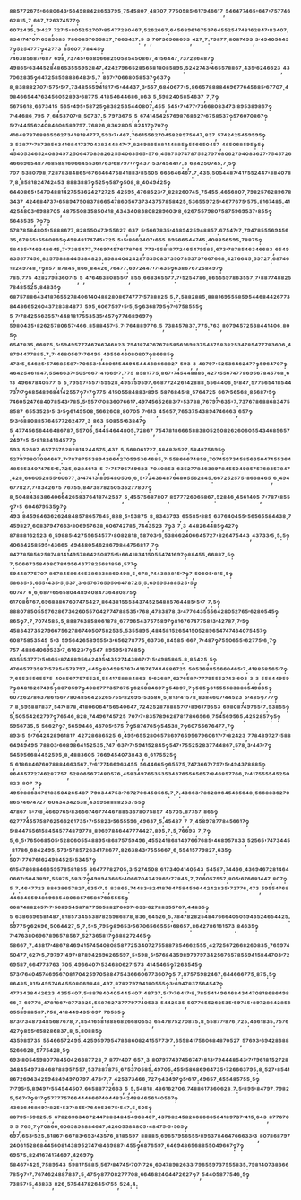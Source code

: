 ⁸⁸⁵⁷⁷²⁶⁷⁵'⁶⁶⁸⁰⁶⁴³′⁵⁶⁴⁹⁸⁸⁴²⁸⁶⁵³⁷⁹⁵·⁷⁵⁴⁵⁸⁰⁷·⁴⁸⁷⁰⁷·⁷⁷⁵⁰⁵⁸⁵′⁶¹⁷⁹⁴⁶⁶¹⁷,⁵⁴⁶⁴⁷⁷⁴⁶⁵'⁶⁴⁷'⁷⁵⁷⁷⁴⁶⁶²⁸¹⁵·⁷,⁶⁶⁷·⁷²⁶³⁷⁴⁵⁷⁷‽⁶⁰⁷²⁴³⁵:³′⁴²⁷,⁷²⁷′⁵'⁸⁰⁵²⁵²⁷⁰⁷′⁸⁵⁴⁷⁷²⁸⁰⁴⁶⁷·⁵²⁶²⁶⁶⁷:⁶⁴⁵⁶⁸⁹⁶¹⁶⁷⁵³⁷⁶⁴⁵⁵²⁵⁴⁷⁴⁸¹⁶²⁸⁴⁷′⁸³⁴⁰⁷·⁸³⁴¹⁷⁴⁷⁰⁷'⁶⁹⁸⁹⁶⁸³,⁷⁸⁶⁰⁸⁵⁷⁶⁵⁵⁸²⁷·⁷⁶⁶³⁴²⁷:⁵,³,⁷⁶⁷³⁶⁹⁶⁸⁶⁹³,⁴²⁷·⁷:⁷⁹⁸⁷⁷·⁸⁰⁸⁷⁴⁹³,³′⁴⁹⁴⁰⁵⁴⁴³⁷‽⁵²⁵⁴⁷⁷⁷‽⁴²⁷⁷³,⁸⁵⁶⁰⁷·⁷⁸⁴⁴⁵‽⁷⁴⁶³⁸⁵⁶⁸⁷′⁶⁸⁷,⁶⁹⁸·⁷³⁷⁴⁵'⁶⁶⁸⁹⁶⁶⁸²⁵⁰⁵⁸⁵⁴⁵⁰⁸⁶⁷·⁴¹⁵⁶⁴⁴⁷·⁷³⁷²⁸⁶⁴⁸⁷‽⁴⁹⁸⁶⁵′⁶³⁴⁴⁵²⁸⁴⁸⁶⁵³⁵⁵⁵⁹⁵²⁸⁴⁷:⁴²⁴²⁷⁹⁶⁶⁵²⁸⁵⁶⁵⁸¹⁸⁰⁸⁵⁸⁹⁵:⁵²⁴²⁷⁴³′⁴⁶⁵⁵⁷⁸⁸⁶⁷·⁴³⁵′⁶²⁴⁶⁶²³,⁴³⁷⁰⁶²⁸³⁵‽⁶⁴⁷²⁵⁸⁵⁹⁸⁸⁸⁶⁴⁸³′⁵:⁷,⁸⁶⁷′⁷⁰⁶⁶⁸⁰⁵⁸⁵³⁷‽⁶³⁷‽⁸·⁸³⁸⁸⁸²⁷⁰⁷'⁵⁷⁵′⁵′⁷:⁷³⁴⁸⁵⁵⁵⁹⁴¹⁸¹⁷'⁵'⁴⁴⁴³⁷·³′⁵⁵⁷·⁶⁸⁴⁰⁶⁷⁷'⁵:⁸⁶⁶⁵⁷⁸⁸⁸⁸⁴⁶⁹⁶⁷⁷⁶⁴⁵⁶⁸⁵′⁶⁷⁷⁰⁷·⁴⁹⁸⁴⁶⁶⁵⁴⁴⁷⁶³⁴⁵⁶⁰⁵²⁸⁹³′⁶⁸⁷⁷⁵:⁴¹⁸⁵⁴⁶⁴⁴⁶⁸⁶·⁸⁶³,⁵·⁵⁹⁸²⁴⁰⁵⁸⁵⁴⁶³⁷,⁷·⁷‽⁵⁶⁷⁵⁶¹⁸·⁶⁶⁷³⁴¹⁵,⁵⁶⁵'⁴⁹⁵'⁵⁸⁷²⁵‽⁸³⁸²⁵³⁵⁴⁴⁰⁸⁰⁷:⁴⁵⁵,⁵⁴⁵'⁷'⁴⁷⁷′⁷³⁶⁶⁸⁰⁸³⁴⁷³′⁸⁹⁵³⁸⁹⁸⁶⁷‽⁷′⁴⁴⁶⁸⁶·⁷⁹⁵,⁷·⁶⁴⁵³⁷⁰⁷′⁸·⁵⁰⁷³⁷:⁵·⁷⁹⁷³⁶⁷⁵,⁵,⁶⁷⁴¹⁴⁵⁴²⁵⁷⁶⁹⁸⁷⁶⁸⁶²⁷′⁶⁷⁵⁸⁵³⁷‽⁵⁷⁶⁰⁷⁰⁸⁶⁷‽⁵′⁷′⁴⁴⁵⁵⁶²⁴⁰⁸⁴⁶⁰⁶⁵⁸⁹⁷⁹⁷:⁷⁶⁸²⁶·⁸³⁶²⁸⁰⁵,⁸²⁴¹⁷‽⁷⁰⁷‽⁴¹⁶⁴⁸⁷⁸⁷⁶⁸⁸⁶⁵⁹⁶²⁷³⁴¹⁸¹⁸⁴⁷⁷⁷·⁵⁹³′⁷'⁴⁶⁷:⁷⁶⁶¹⁵⁵⁶²⁷⁰⁴⁵⁸²⁸⁹⁷⁵⁶⁴⁷·⁸³⁷,⁵⁷⁴²⁴²⁵⁴⁵⁹⁵⁹⁵‽³,⁵³⁸⁷⁷′⁷⁸⁷³⁸⁵⁶³⁴¹⁶⁸⁴¹⁷³⁷⁰⁴³⁸³⁴⁴⁸⁴⁷'⁷·⁸²⁶⁹⁸⁶⁵⁸⁸¹⁴⁴⁸⁸⁵‽⁵⁵⁶⁶⁵⁰⁴⁵⁷,⁴⁸⁵⁰⁶⁸⁵⁹⁵‽⁵‽⁴⁵⁴⁰⁵³⁴⁶⁵²⁴⁰⁸⁹⁴⁹⁷²⁵⁰⁶⁴⁷⁰⁸⁹⁸²⁶²⁵⁵⁴⁰⁶³⁵⁶⁵'⁵⁷⁶·⁴⁵⁸⁷⁵⁹⁷⁴⁷⁸⁷⁵⁵²⁷⁹⁷⁰⁸⁰⁶²⁷⁹⁴⁰⁸³⁶²⁷′⁷⁵⁴⁵⁷²⁶⁴⁶⁶⁶⁹⁶⁵⁴⁸⁷⁷⁶⁸⁵⁸⁸¹⁶⁰⁶⁶⁴⁵⁵³⁶¹⁷⁶³′⁶⁸⁷⁹⁷'⁷‽⁴³⁷'⁵³⁷⁴⁵⁴⁴¹⁷:³,⁶⁸⁴²⁵⁰⁷⁴⁵:⁷·⁵‽⁷⁰⁷,⁵³⁸⁰⁷⁹⁸·⁷²⁸⁷⁸³⁸⁴⁸⁶⁵′⁶⁷⁶⁶⁴⁶⁴⁷⁵⁸⁴¹⁸⁸³′⁸⁵⁵⁰⁵,⁶⁶⁵⁶⁴⁶⁴⁶⁷:⁷·⁴³⁵:⁵⁰⁵⁴⁴⁸⁷′⁴¹⁷⁵⁵²⁴⁴⁷'⁸⁸⁴⁰⁷⁸⁷·⁸·⁸⁵⁸¹⁸²⁴⁷⁴²⁴⁵³,⁸⁸⁸³⁸⁸⁷‽⁵²⁵‽⁵⁸⁷‽⁵⁰⁸·⁸·⁴⁰⁴⁹⁴²⁵‽⁶⁴⁴⁰⁸⁶⁵'⁵⁴⁷⁰⁴⁸⁸¹⁴²⁷⁵⁵³⁶²⁴²⁷²⁷²⁵,⁴²⁵⁹⁵·⁴⁷⁶⁸⁵²³′⁷·⁸²⁸²⁶⁰⁷⁴⁵·⁷⁵⁴⁵⁵:⁴⁶⁵⁶⁸⁰⁷·⁷⁹⁸²⁵⁷⁶²⁸⁹⁶⁷⁸³⁴³⁷,⁴²⁴⁶⁸⁴⁷³⁷'⁶⁵⁸⁹⁴⁷⁵⁰⁸³⁷⁸⁶⁶⁵⁴⁷⁸⁶⁰⁵⁶⁷³⁷³⁴³⁷⁵⁷⁸⁵⁸⁴²⁵·⁵³⁶⁵⁵⁹⁷²⁵'⁴⁶⁷⁷⁶⁷⁵′⁵⁷⁵:⁸¹⁶⁷⁴⁸⁵:⁴¹⁴²⁵⁴⁸⁰³′⁶⁹⁸⁸⁷⁰⁵,⁴⁸⁷⁵⁵⁰⁸³⁵⁸⁵⁰⁴¹⁸·⁴³⁴³⁴⁰⁸³⁸⁰⁸²⁸⁹⁶⁰³′⁸·⁶²⁶⁷⁵⁵⁷⁹⁸⁰⁷⁵⁸⁷⁵⁹⁶⁹⁵³⁷'⁸⁵⁵‽⁵⁶⁴³⁵³⁵,⁷‽⁷‽⁵⁷⁸⁷⁸⁵⁸⁴⁸⁰⁵'⁵⁸⁸⁸⁶⁷⁷·⁸²⁸⁵⁵⁰⁴⁷³′⁵⁵⁶²⁷,⁶³⁷,⁵′⁵⁶⁶⁷⁸³⁵′⁴⁶⁸⁹⁴²⁵⁹⁴⁸⁸⁵⁷:⁶⁷⁵⁴⁷'⁷·⁷⁹⁴⁷⁸⁵⁵⁵⁶⁹⁴⁵⁶³⁵·⁶⁷⁸⁵⁵'⁵⁵⁶⁰⁸⁶⁵‽⁴⁹⁸⁴⁸¹⁷⁴⁷⁴⁵'⁷²⁵,⁵'⁵′⁸⁶⁶²⁴⁰⁷'⁶⁵⁵,⁶⁹⁵⁶⁶⁵⁴⁴⁷⁴⁵:⁴⁰⁸⁸⁵⁶⁵⁹⁵·⁷⁸⁸⁷⁵‽⁵⁸⁴³⁵′⁷⁴⁶³⁴⁸⁶⁴⁵·⁷'⁷³⁸⁵⁴⁷⁷·⁷⁴⁶⁹⁷⁴⁵⁷⁶¹⁷⁸⁷⁶⁵,⁷⁷³′⁵⁵⁸¹⁸⁷⁷²⁴⁶⁵⁴⁷⁹⁵⁸⁵·⁶⁷³′⁷⁸⁷⁸⁵⁴⁶³⁴⁶⁶⁸³,⁶⁵⁴⁹⁸³⁵⁵⁷⁷⁴⁵⁶·⁸²⁵⁷⁵⁸⁸⁸⁴⁴⁵³⁸⁴⁸²⁵:⁸⁹⁸⁸⁴⁰⁴²⁴²⁸⁷⁵³⁵⁰⁸³⁷³⁵⁰⁷⁸⁵³⁷⁹⁷⁶⁶⁷⁶⁶⁸·⁴²⁷⁶⁶⁴⁵·⁵⁹⁷²⁷:⁶⁸⁷⁴⁶¹⁸²⁴⁹⁷⁴⁸·⁷‽⁸⁵⁷,⁸⁷⁸⁴⁵·⁸⁶⁶·⁸⁴⁴²⁶·⁷⁶⁴⁷⁷:⁶⁹⁷²⁴⁴⁷'⁷′⁴³⁵‽⁶³⁸⁶⁷⁶⁷²⁵⁸⁴⁹⁷‽⁷⁸⁵:⁷⁷⁵,⁴²⁸²⁷⁹⁸³⁶⁰⁷′⁵,⁵,⁴⁷⁶⁴⁶³⁸⁰⁸⁵⁵′⁷,⁸⁵⁵·⁶⁶⁸³⁶⁵⁵⁷⁷:⁷'⁵²⁵⁴⁷⁸⁶·⁸⁶⁵⁵⁵⁹⁷⁸⁶³⁵⁵⁷·⁷'⁸⁸⁷⁷⁴⁸⁸²⁵⁷⁸⁴⁸⁵⁵²⁵:⁸⁴⁸³⁵‽⁶⁸⁷⁵⁷⁸⁸⁶⁴³⁴¹⁸⁷⁶⁵⁵²⁷⁸⁴⁰⁶¹⁴⁰⁴⁸⁸²⁸⁰⁸⁶⁷⁴⁷⁷⁷′⁵⁷⁸⁸⁸²⁵,⁵:⁷:⁵⁸⁸²⁸⁸⁵·⁸⁸⁸¹⁶⁹⁵⁵⁵⁸⁵⁹⁵⁴⁴⁶⁸⁴⁴²⁶⁷⁷³⁸⁴⁴⁸⁶⁶⁵²⁶⁰⁴³⁷²⁸³⁸⁴⁸⁷⁷,⁵⁹⁵·⁶⁰⁶⁷⁵⁹⁷'⁵′⁵·⁵‽⁶³⁶⁸⁷⁹⁵‽⁷′⁶⁷⁵⁸⁵⁵⁵‽⁵,⁷′⁷⁸⁴²⁵⁵⁶³⁵⁵⁷′⁴⁴⁸¹⁸¹⁷⁵⁵³⁵³⁵′⁴⁵⁷‽⁷⁷⁴⁶⁸⁹⁶⁹⁷‽⁵⁹⁸⁰⁴³⁵'⁸²⁶²⁵⁷⁸⁰⁶⁵⁷′⁴⁶⁶·⁸⁵⁸⁸⁴⁵⁷′⁵·⁷'⁷⁶⁴⁸⁸⁹⁷⁷⁶·⁵,⁷³⁸⁴⁵⁷⁸³⁷:⁷⁷⁵:⁷⁶³,⁸⁰⁷⁹⁴⁵⁷²⁵³⁸⁴⁴¹⁴⁰⁶·⁸⁰⁵‽⁶⁵⁴⁷⁸³⁵:⁶⁶⁸⁷⁵:⁵′⁵⁹⁴⁹⁵⁷⁷⁷⁴⁶⁷⁶⁶⁷⁴⁶⁸²³,⁷⁹⁴¹⁸⁷⁴⁷⁶⁷⁶⁷⁸⁵⁸⁵⁶¹⁶⁹⁸³⁷⁵⁴³⁷⁵⁸³⁸²⁵³⁴⁷⁸⁵⁴⁷⁷⁷⁸³⁶⁰⁶·⁴⁸⁷⁹⁴⁴⁷⁷⁸⁸⁵:⁷·⁷'⁴⁶⁸⁰⁵⁶⁷'⁷⁶⁴⁹⁵,⁴⁹⁵⁵⁶⁴⁶⁰⁸⁰⁸⁰⁷‽⁸⁶⁶⁸⁵‽⁴⁷³′⁵·⁵⁴⁶²⁵′⁵⁷⁴⁶⁸⁵⁵⁸⁷'⁷⁰⁶⁵³′⁶⁴⁸⁰⁶¹⁵⁴⁴⁹⁴⁵⁴⁴⁴⁶⁸⁶⁶⁸⁸²⁷,⁵⁹³,³,⁴⁸⁷⁹⁷'⁵²⁵³⁶⁴⁶²⁴⁷⁷‽⁵⁹⁶⁴⁷⁰⁷‽⁴⁶⁴²⁵⁴⁶¹⁸⁴⁷:⁵⁵⁴⁶⁶³⁷'⁵⁰⁵′⁶⁶⁷'⁴¹⁶⁶⁵′⁷:⁷⁷⁵,⁸⁵⁸¹⁷⁷⁵·⁸⁶⁷'⁷⁴⁵⁴⁴⁸⁸⁸⁶·⁴²⁷'⁵⁵⁶⁷⁴⁷⁷⁸⁶⁹⁵⁶⁷⁸⁴⁵⁷⁶⁸·⁶¹³,⁴⁹⁶⁶⁷⁸⁴⁰⁵⁷⁷,⁵,⁵·⁷⁹⁵⁵⁷'⁵⁵⁷'⁵⁹⁵²⁸·⁴⁹⁵⁷⁵⁹⁵⁹⁷:⁶⁶⁸⁷⁷²⁴²⁶¹⁴²⁸⁸⁸·⁵⁵⁶⁴⁴⁰⁶·⁵′⁸⁴⁷·⁵⁷⁷⁵⁶⁵⁴¹⁸⁵⁴⁴⁷³⁷′⁷‽⁶⁸⁵⁴⁸⁹⁶⁸⁴¹⁴²⁵⁵⁷‽⁷'⁷‽⁷⁷⁵'⁴¹⁵⁰⁵⁵⁸⁴⁸⁸³′⁸⁹⁵,⁵⁸⁷⁶⁸⁴⁵′⁸·⁵⁷⁶⁴⁷²⁵,⁶⁶⁷′⁵⁶⁵⁶⁸·⁸⁵⁶⁸⁷′⁵‽⁷⁴⁶⁰⁵²⁴⁷⁶⁸⁴⁰⁷⁸⁵⁴³′⁷⁸⁵:⁵′⁵⁵⁷′⁷⁰⁸³⁶⁰⁷⁶⁶¹⁷:⁴⁹⁷⁴⁵⁶⁵²⁶⁸³′⁷'⁵³⁷⁸⁸·⁷⁶⁷⁹⁷′⁶³⁵'⁷:⁷³⁷⁶⁷⁸⁶⁸⁸⁶⁸³⁴⁷⁵⁸⁵⁸⁷,⁶⁵⁵³⁵²³′⁵'³′⁵‽⁶¹⁴⁹⁵⁰⁸·⁵⁶⁶²⁶⁰⁸·⁸⁰⁷⁰⁵,⁷′⁶¹³,⁴⁵⁶⁵⁷·⁷⁶⁵³⁷⁵⁴³⁸⁹⁴⁷⁴⁶⁶⁶³,⁶⁵⁷‽⁵′³′⁶⁸⁸⁰⁸⁸⁵⁷⁶⁴⁵⁷⁷²⁶²⁴⁷⁷·³,⁸⁶³,⁵⁰⁸⁵⁵′⁶³⁸⁴⁷‽⁵,⁴⁷⁷⁴⁵⁶⁵⁶⁴⁴⁶⁴⁸⁶⁷⁸⁷·⁵⁵⁷⁰⁵·⁵⁴⁴⁵⁴⁶⁴⁴⁸⁰⁵:⁷²⁸⁶⁷,⁷⁵⁴⁷⁸¹⁸⁶⁶⁶⁵⁸⁸³⁸⁰⁵²⁵⁰⁸²⁶²⁶⁰⁶⁰⁵⁵⁴³⁴⁶⁸⁵⁶⁵⁷²⁴⁹⁷'⁵'⁵′⁸¹⁸³⁴¹⁶⁴⁵⁷⁷‽⁵⁹³,⁵²⁶⁸⁷,⁶⁵⁷⁷⁵⁷⁵²⁸²⁸¹⁴²⁴⁴⁵⁷⁵·⁴³⁷,⁵·⁵⁶⁸⁰⁶¹⁷²⁷:⁴⁸⁴⁸³′⁵²⁷:⁵⁸⁴⁸⁷⁵⁶⁹⁵‽⁵²⁷⁹⁷⁹⁸⁰⁷⁰⁸⁴⁶⁶⁷:⁷′⁷⁸⁷⁸⁷⁵⁵³⁸⁹⁴²⁶⁶⁴²⁷⁰⁵⁹⁵³⁶⁴⁶⁸⁵·⁷'⁵⁵⁸⁶⁶⁶⁷⁴⁸⁵⁸·⁷⁰⁷⁴⁵⁹⁷³⁴⁵⁸⁵⁶³⁵⁰⁴⁷⁴⁵⁵³⁶⁴⁴⁸⁵⁶⁵³⁴⁰⁷⁴⁷⁵⁵′⁵:⁷²⁵·⁸²⁸⁴⁶¹³,⁵,⁷'⁷⁵⁷⁹⁵⁷⁴⁹⁶²³,⁷⁰⁴⁰⁸⁵³,⁶³⁵²⁷⁷⁸⁴⁶³⁸⁹⁷⁸⁴⁵⁵⁰⁴⁹⁸⁵⁷⁵⁷⁶⁸³⁵⁷⁸⁴⁷·⁴²⁸·⁶⁶⁶⁰⁵²⁸⁵⁵′⁶⁰⁶⁷⁷·³′⁴⁷⁴¹³′⁸⁹⁵⁴⁸⁰⁵⁰⁶·⁶·⁵'⁷²⁴³⁶⁴⁸⁷⁶⁴⁸⁰⁵⁵⁶²⁸⁴⁵:⁶⁶⁷²⁵²⁵⁷⁵'⁸⁶⁶⁸⁴⁶⁵,⁶·⁴⁹⁴⁶⁷⁷⁸²⁷:⁷'⁸³⁴²⁶⁷⁵,⁷⁶⁷⁵⁵:⁸⁴⁷³⁸⁷⁸²⁵⁰⁵³⁵²⁷⁷⁸⁰⁷‽⁸·⁵⁰⁴⁸⁴³⁸³⁸⁶⁴⁰⁶⁶⁴²⁶⁵⁸³⁷⁶⁴¹⁸⁷⁴²⁵³⁷,⁵·⁴⁵⁵⁷⁵⁶⁸⁷⁸⁰⁷,⁸⁹⁷⁷⁷²⁶⁰⁶⁵⁸⁶⁷:⁵²⁸⁴⁶·⁴⁵⁶¹⁴⁰⁵,⁷'⁷⁸⁷'⁸⁵⁵‽⁷'⁵,⁶⁰⁴⁶⁷⁹⁵³⁵‽⁷‽⁴⁹³,⁸⁴⁵⁹⁸⁴⁶³⁶²⁶²⁴⁸⁴⁸⁵⁷⁸⁶⁵⁷⁶⁴⁵·⁸⁸⁸·⁵'⁵³⁸⁷⁵,⁸·⁸³⁴³⁷⁹³,⁶⁵⁵⁸⁵′⁸⁸⁵,⁶³⁷⁶⁴⁰⁴⁵⁵'⁵⁶⁵⁶⁵⁵⁸⁴⁴³⁸·⁷⁴⁵⁹⁸²⁷·⁶⁰⁸³⁷⁹⁴⁷⁶⁶³′⁸⁰⁶⁹⁵⁷⁶³⁸·⁶⁰⁶⁷⁴²⁷⁸⁵·⁷⁴⁴³⁵²³,⁷‽³,⁷·³,⁴⁴⁸²⁶⁴⁴⁸⁵‽⁴²⁷‽⁸⁷⁸⁸⁸¹⁶²⁵²³,⁶·⁵⁹⁸⁸⁵′⁴²⁷⁵⁵⁶⁵⁴⁵⁷⁷'⁸⁰⁸²⁸¹⁸·⁵⁸⁷⁰³′⁶·⁵³⁸⁶⁶²⁴⁰⁶⁶⁴⁵⁷²⁷'⁸²⁶⁴⁷⁵⁴⁴³,⁴³⁷³³′⁵·⁵:⁵‽⁴⁰⁶³⁴²⁵⁸⁵⁹⁵'⁴³⁶⁶⁵,⁴⁹⁴⁴⁸⁰⁵⁴⁶²⁸⁶⁷⁹⁸⁴⁴⁷⁵⁶⁸¹⁷,⁷‽⁸⁴⁷⁷⁸⁵⁸⁵⁶²⁵⁸⁷⁴⁸¹⁴¹⁴⁹⁵⁷⁸⁶⁴²⁵⁰⁸⁷⁵′⁵'⁶⁶⁴¹⁸³⁴¹⁵⁰⁵⁵⁴⁷⁴¹⁶⁹⁷‽⁸⁸⁴⁵⁵·⁶⁶⁸⁸⁷·⁵‽⁷:⁵⁰⁶⁶⁷³⁵⁸⁴⁹⁸⁰⁷⁸⁴⁹⁵⁶⁴³⁷⁷⁸²⁵⁶⁸¹⁸⁵⁶·⁵⁷⁷‽⁵⁹⁴⁴⁸⁷⁷⁵⁷⁰⁷,⁸⁶⁷⁸⁴⁵⁸⁶⁴⁶⁵³⁸⁶⁸³⁸⁸⁶⁰⁴⁹⁸·⁵·⁶⁷⁸·⁷⁴⁴³⁸⁸⁸¹⁵′⁷‽⁷,⁵⁰⁶⁰⁵′⁸¹⁵·⁵‽⁵⁸⁶³⁵'⁵:⁶⁵⁵'⁴³⁵′⁵·⁵³⁷·³′⁶⁵⁷⁶⁷⁶⁵⁹⁵⁰⁶⁴⁷⁸⁷²⁵·⁵:⁶⁹⁵⁹⁵³⁸⁸⁵²⁵'⁵‽⁶⁰⁷⁴⁷,⁶·⁶·⁶⁸⁷'⁶⁵⁶⁵⁸⁰⁴⁴⁸⁹⁴⁰⁸⁴⁷³⁶⁴⁸⁰⁸⁷⁵‽⁶¹⁷⁰⁸⁶⁷⁶⁷:⁶⁹⁶⁸⁸⁸⁶⁷⁶⁰⁷⁴⁷⁵⁴²⁷·⁸⁶⁴³⁸¹⁵⁵⁵³⁴³⁷⁴⁵²⁵⁴⁸⁸⁵⁷⁶⁴⁴⁸⁵'⁵'⁷,⁷:⁵‽⁸⁸⁸⁰⁷⁸⁵⁰⁵⁵⁵⁷⁶²⁸⁶⁷³⁶²⁶⁰⁵⁵⁷⁰⁴²⁷⁷⁴⁷⁸⁸⁵³⁵'⁷⁶⁸·⁴⁷⁸³⁸⁷⁸·³′⁴⁷⁷⁶⁴³⁵⁵⁵⁶⁴²⁸⁰⁵²⁷⁶⁵′⁶²⁸⁰⁵⁴⁵‽⁸⁶⁵‽⁷:⁷·⁷⁰⁷⁴⁵⁸⁵:⁵·⁸⁸⁸⁷⁶³⁸⁵⁸⁰⁶¹⁸⁷⁸·⁶⁷⁷⁹⁶⁵⁴³⁷⁵⁷⁵⁸⁹⁷‽⁸¹⁶⁷⁶⁷⁴⁷⁷⁵⁸¹³′⁴²⁷⁸⁷·⁷′⁵‽⁴⁵⁸³⁴³⁷³⁵²⁷⁹⁶⁶⁷⁵⁶²⁷⁸⁶⁷⁴⁰⁵⁰⁷⁵⁸²⁵³⁵:⁵³⁵⁵⁸⁹⁵·⁴⁸⁴⁵⁸¹⁵²⁶⁵⁴¹⁵⁰⁵²⁸⁹⁶⁵⁴⁷⁴⁷⁴⁶⁴⁰⁷⁵⁴⁵⁷‽⁶⁰⁸⁷⁵⁸⁵³⁵⁴⁵,⁵'³,⁵⁹⁵⁶⁴²⁶⁵⁸⁹⁵⁵⁵'³′⁶⁵⁶²⁷⁸⁷⁷⁵·⁶³⁷³⁶·⁸⁴⁵⁸⁵'⁶⁶⁷·⁷'⁴⁸⁷‽⁷⁵⁵⁰⁶⁵⁵'⁶²⁷⁷⁵′⁶·⁷‽⁷⁵⁷,⁴⁸⁸⁶⁴⁰⁶⁹⁵³³′⁷·⁶¹⁶²³′⁷‽⁵⁴⁷,⁸⁹⁵⁹⁵′⁸⁷⁴⁸⁵‽⁶³⁵⁵⁵³⁷⁷⁷′⁵'⁶⁶⁵'⁸⁷⁴⁸⁸⁹⁵⁶⁴²⁴⁹⁵′⁴³⁵²⁷⁴⁴³⁸⁶⁷′⁷'⁵′⁴⁹⁸⁵⁸⁶⁵:⁸·⁸⁵⁴²⁵,⁵‽⁴⁷⁶⁶⁵⁷⁷³⁵⁸⁷′⁵⁷⁸⁵⁴⁵⁷⁸⁷⁹⁷·⁴⁴⁵‽⁸⁰⁴⁹⁸⁵⁷⁶⁷'⁴¹⁶⁷⁶⁷⁴⁴⁴⁸⁸⁶⁷²⁵,⁵⁰⁵³⁶⁸⁸⁵⁵⁶⁶⁰⁴⁶⁵′⁷:⁴¹⁸⁸⁵⁸⁵⁶⁵′⁷‽⁷·⁶⁵⁵³⁵⁵⁶⁵⁵⁷⁵,⁴⁰⁸⁵⁶⁷⁷⁵⁷⁵⁵²⁵·⁵⁵⁴¹⁷⁵⁸⁸⁸⁴⁸⁶³,⁵′⁶²⁶⁸⁷·⁶²⁷⁶⁵⁸⁷′⁷⁷⁷⁹⁵⁵⁵²⁷⁴³′⁶⁰³,³,³,⁵⁵⁸⁴⁴⁹⁵⁹⁷‽⁸⁴⁸¹⁶²⁶⁷⁴⁹⁵‽⁸⁰⁷⁰⁵⁹⁷‽⁴⁰⁸⁶⁷⁷⁷³⁵⁷⁶⁷⁵‽⁶²⁵⁰⁸⁴⁶⁹⁷‽⁵⁴⁸⁹⁷·⁷‽⁵⁰⁵‽⁶¹⁵⁵⁵⁵⁸³⁸⁸⁶⁵⁴⁹⁸³⁵‽⁶⁰⁷²⁶²⁷⁸⁶³⁷⁸⁶¹⁵⁶⁷⁷⁸⁰⁴⁸⁵⁶⁴²⁵²⁶⁵⁷⁵⁵′⁸²⁶⁹⁵'⁵³⁵⁸⁶·⁵·⁸¹³′⁴¹⁵⁷⁸·⁸³⁸⁴⁶⁰⁷′⁴⁴⁵²³,⁵′⁴⁸⁵‽⁷⁷⁷‽⁷,⁸·⁵⁹⁵⁸⁸⁷⁸³⁷·⁵⁴⁷'⁸⁷⁸·⁴¹⁸⁰⁶⁰⁶⁴⁷⁵⁶⁵⁴⁰⁶⁴⁷·⁷²⁴²⁵²⁸⁷⁸⁸⁸⁵⁷′⁷'⁸⁹⁶¹⁷⁹⁵⁵³,⁶⁹⁸⁰⁸⁷⁴⁹⁷⁶⁵'⁷:⁵³⁸⁵⁵‽⁵·⁵⁰⁵⁵⁴²⁶²⁷⁹⁷‽⁷⁶⁵⁴⁶·⁸²⁸·⁷⁴⁴⁹⁶⁷⁴⁵⁷²⁵,⁷⁰⁷′⁷'⁸³⁵⁷⁸⁹⁶²⁸⁷⁸¹⁷⁸⁶⁶⁵⁶⁶·⁷⁵⁴⁵⁶⁹⁵⁶⁵:⁴²⁵²⁸⁵⁷‽⁵‽⁵⁹⁵⁶⁷³⁵:⁵,⁵⁶⁶²⁷‽⁷·⁵⁶⁵⁹⁴⁴⁶·⁴⁶⁷⁰⁵′⁵⁷⁵,⁷‽⁵⁸⁷⁴⁷⁶⁵‽⁵⁴⁵³⁸·⁷‽⁶⁰⁷⁵⁵⁶⁷⁶⁴⁷⁷:⁷‽⁸⁹³′⁵,⁵′⁷⁶⁴²⁴²⁸⁹⁶¹⁸¹⁷,⁴²⁷²⁸⁶⁸⁶⁵²⁵,⁶·⁴⁹⁵′⁶⁵⁵²⁸⁰⁶⁵⁷⁸⁶⁹⁷⁶⁵⁹⁵⁶⁷⁹⁶⁰⁶¹⁷′⁷'⁸²⁴²³,⁷⁷⁸⁴⁸⁹⁷²⁷'⁵⁸⁸⁶⁴⁹⁴⁹⁴⁹⁵,⁷⁸⁸⁰³′⁶⁰⁸⁹⁸⁶⁴¹⁵²⁵³⁵:⁷⁴⁷'⁶³⁷′⁷'⁵⁹⁴¹⁵²⁸⁴⁵‽⁵⁴⁷'⁷⁵⁵²⁵²⁸³⁷⁷⁴⁴⁸⁶⁷:⁵⁷⁸·³′⁴⁴⁷′⁷‽⁵⁴⁵⁹⁵⁶⁶⁸⁴⁴⁵²⁵⁹⁵·⁸·⁴⁸⁸³⁶⁰⁵,⁷⁶⁶⁹⁴⁵⁴⁰⁷³⁸⁴³,⁶·⁶¹⁷⁵⁵²⁵‽⁵,⁶¹⁸⁶⁸⁴⁶⁷⁶⁰⁷⁸⁸⁸⁴⁶⁶³⁵⁶⁷:⁷′⁶¹⁷⁷⁴⁶⁶⁹⁶³⁴⁵⁵,⁵⁶⁴⁴⁶⁶⁵‽⁶⁵⁵⁷⁵·⁷⁴⁷³⁶⁶⁷'⁷⁹⁷′⁵'⁴⁹⁴³⁷⁸⁸⁸⁵‽⁸⁶⁴⁴⁵⁷⁷²⁷⁴⁶²⁸⁷⁷⁵⁷,⁵²⁸⁰⁶⁵⁶⁷⁷⁴⁸⁰⁵⁷⁶·⁴⁵⁸³⁴⁹⁷⁶⁵³⁵³⁵³⁴³⁷⁶⁵⁵⁶⁵⁶⁵⁷′⁸⁴⁶⁸⁵⁷⁷⁶⁶·⁷′⁴¹⁷⁵⁵⁵⁵⁴⁵²⁵⁰⁸²³,⁸⁰⁷,⁷‽⁴⁹⁵⁹⁸⁸⁶³⁶⁷⁶¹⁸³⁵⁰⁴²⁶⁵⁴⁸⁷,⁷⁹⁸³⁴⁴⁷⁵³′⁷⁶⁷²⁷⁰⁶⁴⁵⁰⁵⁶⁵:⁷·⁷:⁴³⁶⁶³′⁷⁸⁶²⁸⁹⁶⁴⁵⁴⁶⁵⁶⁴⁸·⁵⁶⁶⁸⁸³⁶²⁷⁰⁸⁶⁵⁷⁴⁶⁷⁴⁷²⁷,⁶⁰⁴³⁴³⁴²⁵³⁸·⁴³⁵⁹⁵⁸⁸⁸⁸²⁵³⁷⁵⁵‽⁴⁷⁸⁶⁷,⁵'⁷′⁸·⁴⁶⁶⁰⁷⁶⁵′⁸³⁶⁵⁶⁷⁴⁶⁷⁷⁴⁴⁶⁷⁸⁸⁵³⁶⁷⁸⁰⁷⁵⁸⁵⁷,⁴⁵⁷⁰⁵:⁸⁷⁷⁵⁷,⁸⁶⁵‽⁶²⁷⁷⁷⁴⁵⁵⁷⁵⁸⁷⁶²⁵⁶⁶²⁶¹⁷³⁵'⁷′⁵⁵⁸²³′⁵⁶⁵⁵⁵⁹⁶·⁴⁹⁶³⁷·⁵:⁴⁵⁴⁸⁷,⁷,⁷·⁴⁵⁸⁹⁷⁸⁷⁷⁸⁴⁵⁶⁶¹⁷‽⁵′⁸⁴⁴⁷⁵⁵⁶¹⁵⁸⁴⁵⁴⁵⁷⁷⁴⁸⁷⁹⁷⁷⁸·⁸⁹⁶⁹⁷⁸⁴⁶⁴⁴⁷⁷⁷⁴⁴²⁷:⁸⁹⁵:⁷:⁵·⁷⁶⁶⁹³,⁷·⁷‽⁵·⁶·⁵'⁷⁶⁵⁰⁶⁸⁵⁰⁵′⁵²⁸⁰⁶⁰⁵⁵⁴⁸⁸⁹⁵'⁸⁶⁸⁷⁵⁷⁵⁹⁴⁹⁶·⁴⁵⁵²⁴¹⁸⁶⁸¹⁴⁹⁷⁶⁶⁷⁶⁸⁵'⁴⁶⁸⁹⁵⁷⁸³³,⁵²⁵⁶⁵'⁷⁴⁷³⁴⁴⁵,⁸¹⁷⁸⁶·⁶⁸⁴²⁴⁹⁵:⁵⁷³′⁵⁷⁸⁵⁷²⁶³⁴¹⁷⁸⁶⁷⁷:⁸²⁶³⁸⁴³′⁷⁵⁵⁵⁶⁶⁷·⁶·⁵⁵⁴¹⁵⁷⁷⁹⁸²⁷:⁶³⁵‽⁵⁰⁷'⁷⁷⁶⁷⁶¹⁶²⁴⁹⁸⁴⁵²⁵'⁵³⁴⁵⁷‽⁶¹⁵⁴⁷⁸⁶⁸⁸⁴⁶⁶⁵⁹⁵⁷⁸⁵⁸¹⁸⁵⁵,⁸⁶⁴⁷⁷⁷⁸²⁷⁰⁵:³′⁵²⁷⁴⁵⁰⁸·⁶¹⁷³⁴⁰⁴¹⁴⁰⁵⁴³,⁵⁴⁵⁸⁷:⁷⁴⁴⁶⁶·⁴³⁶⁹⁴⁶⁷²⁸¹⁴⁶⁴⁰⁶⁶⁷′⁵⁰⁴³⁸⁹⁷·⁵⁵⁸⁷⁵·⁵⁸³′⁷‽⁴⁹⁸⁹⁴³⁶⁶⁵′⁴⁰⁶⁶⁷⁰⁴²⁴²⁸⁶⁵′⁷⁷⁸⁴⁵·⁷·⁷⁰⁶⁰⁵⁷⁵⁵⁷:⁸⁰⁵′⁶⁷⁶⁶⁸¹⁴⁴⁷,⁸⁰⁷‽⁵,⁷:⁴⁶⁴⁷⁷²³,⁸⁸⁶³⁸⁶⁵⁷⁸²⁷·⁶³⁵′⁷:⁵,⁸³⁸⁶⁵:⁷⁴⁴⁸³′⁸²⁴¹⁸⁷⁶⁴⁷⁵⁸⁴⁵⁹⁶⁴⁴²⁴²⁸³⁵'⁷³⁷⁷⁶·⁴⁷³,⁵⁹⁵⁵⁴⁷⁶⁸⁴⁴⁶³⁴⁸⁵⁹⁴⁸⁶⁹⁶⁶⁵⁴⁸⁰⁶⁸⁵⁷⁶⁵⁸⁶⁷⁶⁸⁵⁵⁵⁵‽⁶⁶⁸⁷⁴⁸⁸²⁶⁵⁷'⁷′⁵⁶⁸⁹⁵⁴⁵⁸⁷⁸⁷⁷⁵⁶⁵⁸⁸²⁷⁶⁶⁹⁷'⁶³³′⁶²⁷⁸⁸³⁵⁵⁷⁶⁷:⁴⁴⁸³⁵‽⁵,⁶³⁸⁶⁶⁹⁶⁵⁸¹⁴⁸⁷·⁸¹⁸⁵⁷³⁴⁵⁵³⁸⁷⁸²⁵⁹⁸⁶⁸⁷⁸·⁸³⁶·⁶⁴⁵²⁶·⁵:⁷⁸⁴⁷⁸²⁸²⁵⁴⁸⁴⁷⁶⁶⁶⁴⁰⁵⁰⁵⁹⁴⁶⁵²⁴⁶⁵⁴⁴²⁵:⁵⁹⁷⁷⁵‽⁶²⁶⁹⁶·⁵⁰⁶⁴⁴²⁷·⁵·⁷:⁵'⁵·⁷⁹⁵‽⁸⁹⁶⁵³′⁵⁶⁷⁰⁶⁵⁶⁶⁵⁵⁵'⁶⁸⁶⁵⁷:⁸⁶⁴²⁷⁸⁶¹⁶¹⁵⁷³,⁸⁴⁶³⁵‽⁷′⁴⁷⁶³⁸⁰⁶⁹⁶⁷⁸⁹⁶⁵⁷⁸⁵⁶⁷·⁵²⁷³⁶⁵⁸¹⁷‽⁶⁸⁸²⁷²⁴⁶⁵‽⁵⁸⁶⁶⁷·⁷:⁴³⁸¹⁷′⁴⁸⁶⁷⁸⁴⁶⁹⁴¹⁵⁷⁴⁵⁴⁰⁸⁰⁸⁵⁸⁷⁷²⁵³⁴⁰⁷²⁷⁵⁵⁸⁸⁷⁸⁵⁴⁶⁶²⁵⁵⁵·⁴²⁷²⁵⁶⁷²⁶⁶⁸²⁶⁰⁸³⁵·⁷⁶⁵⁹⁷⁴⁵⁰⁴⁷⁷·⁶²⁷'⁵:⁷⁹⁷⁹⁷′⁴⁹⁷'⁸⁷⁸⁹⁴²⁶⁹⁶²⁶⁵⁵⁹⁷·⁵'⁵⁹⁸·⁵′⁵⁷⁶⁸⁴³⁵⁹⁸⁹⁷⁹⁷⁹⁷³⁴²⁵⁶⁷⁶⁵⁷⁸⁵⁵⁹⁴¹⁵⁸⁴⁴⁷⁰³′⁷²⁶⁹⁵⁸⁷·⁶⁶⁴⁷⁷³⁷⁶³,⁷⁰⁵·⁴⁹⁶⁶⁴⁰⁷'⁵³⁴⁶⁸⁰⁶²⁷′⁵⁷³,⁴¹⁴⁵⁴⁶⁵‽⁷²⁶³⁵⁴⁵‽⁵⁷³′⁷⁶⁴⁰⁴⁵⁷⁴⁶⁹⁵⁶⁷⁰⁸¹⁷⁰⁴²⁵⁹⁷⁰⁵⁸⁸⁴⁷⁵⁴³⁶⁶⁶⁰⁶⁷⁷³⁶⁰⁷‽⁵,⁷:⁸⁷⁵⁷⁵⁹⁸²⁴⁶⁷:⁶⁴⁴⁶⁶⁶⁷⁷⁵·⁸⁷⁵:⁵‽⁸⁶⁴⁸⁵·⁸¹⁵'⁴⁹⁵⁷⁴⁶⁴⁵⁵⁰⁸⁰⁶⁹⁸⁴⁸·⁴⁹⁷:⁸⁷⁸²⁷⁹⁷⁹⁴¹⁸⁰⁵⁵⁵‽³′⁶⁹⁴⁷⁸³⁷⁵⁶⁴⁵⁴⁷‽⁴⁷⁷³⁴³⁸⁴⁴²⁶²³,⁴³⁵⁵⁴⁰⁷:⁵′⁸⁸⁷⁸⁴⁰⁴⁰⁵⁴⁴⁵⁴⁰⁷,⁴⁸⁷³⁷:⁵'⁷′⁷⁶⁴¹⁷′⁸·⁷⁸⁵⁵⁴¹⁴⁹⁶⁴⁶⁸⁴³⁴⁴⁷⁰⁸¹⁸⁶⁸⁶⁴⁹⁸⁶⁶·⁷,⁶⁹⁷⁷⁸·⁴⁷⁸¹⁸⁶⁷′⁸⁷⁷³⁸²⁵:⁵⁵⁸⁷⁶²⁷³⁷⁷⁷⁹⁷⁷⁴⁰⁵³³,⁵⁴⁴²⁵³⁵,⁵⁰⁷⁷⁶⁵⁵²⁶²⁵³⁵′⁵⁹⁷⁴⁵'⁸⁹⁷²⁸⁶⁴²⁸⁵⁶⁰⁵⁵⁸⁹⁸⁸⁵⁸⁷:⁷⁵⁸·⁴¹⁸⁴⁴⁹⁴³⁵′⁶⁹⁷,⁷⁰⁵³⁵‽⁸⁷³′⁷³⁴⁸⁷³⁴⁸⁵⁶⁸⁷⁶⁷⁸·⁷:⁸⁵⁴¹⁶⁵⁸¹⁸⁸⁸⁶⁸²⁶⁶⁸⁰⁵⁵³,⁶⁵⁴⁷⁸⁷⁵²⁷⁰⁸⁷⁵:⁸·⁵⁵⁸⁷⁷′⁸⁷⁶·⁷²⁵:⁴⁶⁶¹⁸³⁵:⁷⁵⁷⁶⁴²⁷‽⁸⁹⁵′⁶⁵⁸²⁸⁶⁸³⁷:⁸·⁵:⁸⁰⁸⁸⁵‽⁴³⁵⁹⁸⁹⁷³⁵,⁵⁵⁴⁶⁶⁵⁷²⁴⁹⁵:⁴²⁵⁹⁵⁹⁷⁹⁵⁴⁷⁸⁶⁸⁶⁰⁸²⁴¹⁵⁵⁷⁷³′⁷:⁶⁵⁵⁸⁴¹⁷⁵⁶⁰⁶⁸⁴⁸⁷⁰⁵²⁷,⁵⁷⁶⁹³′⁶⁹⁴²⁸⁶⁸⁸⁵²⁶⁶⁶²⁸·⁵⁷⁷⁵⁴²⁸·⁵‽⁶⁹³′⁸⁰⁵⁴⁵⁹⁸⁰⁷⁷⁸⁴⁵⁰⁴²⁶³⁸⁷⁷²⁸·⁷,⁸⁷⁷′⁴⁰⁷,⁶⁵⁷·³,⁸⁰⁷⁹⁷⁷⁴⁹⁷⁴⁵⁶⁷⁴⁷'⁸¹³′⁷⁹⁴⁴⁴⁸⁵⁴³′⁷′⁷⁹⁶¹⁸¹⁵²⁷²⁸³⁴⁸⁴⁵⁴⁹⁷³⁸⁴⁶⁸⁷⁸⁸⁹⁵⁷⁵⁵⁷·⁵³⁷⁸⁸⁷⁸⁷⁵·⁶⁷⁵³⁷⁰⁵⁸⁵:⁴⁹⁷⁰⁵:⁴⁵⁵′⁵⁸⁶⁸⁶⁹⁶⁴⁷³⁵'⁷²⁶⁶⁶³⁷⁹⁵:⁸·⁵²⁷'⁸⁵⁴¹⁸⁶⁷²⁶⁹⁴³⁴²⁵⁹⁴⁸⁴⁹⁴⁹⁷⁰⁷⁹⁷:⁴⁷³′⁷:⁷,⁴²⁵³⁷³⁴⁶⁶·⁷²⁷‽⁴³⁴⁹⁷‽⁵′⁶¹⁷:⁴⁹⁶⁵⁷·⁴⁵⁵⁴⁸⁵⁷⁵⁵·⁵‽⁷′⁷⁹⁵′⁵:⁸⁹⁴⁹⁷′⁵⁵⁴⁵⁴⁴⁵⁰⁷·⁶⁶⁵⁸⁸⁷⁷²⁶⁶³,⁵,⁵:⁵⁴⁸¹⁸·⁴⁸⁶¹⁶²⁷⁰⁶·⁷⁴⁸⁸⁶¹⁷³⁶⁰⁶²⁸·⁷:⁵′⁸⁹⁵'⁸⁴⁷⁹⁷·⁷⁹⁸²⁵·⁵⁶⁷′⁷‽⁸¹⁷‽⁵⁷⁷⁷⁷⁵⁷⁶⁶⁴⁴⁴⁶⁶⁶⁷⁴⁰⁴⁴⁸³⁴²⁴⁸⁸⁴⁶⁵⁶¹⁴⁰⁵⁶⁷‽⁴³⁶²⁶⁴⁶⁸⁶⁹⁷′⁸²⁵'⁵³⁷'⁸⁵⁵′⁷⁶⁴⁰⁵³⁶⁷⁵′⁵⁴⁷:⁵·⁵⁰⁵‽⁸⁰⁷⁹⁵'⁵⁹⁶²⁵:⁵,⁶⁷⁸²⁶⁹⁶³⁴⁰⁷²⁴⁴⁷⁸⁸³⁴⁸⁴⁵⁴⁹⁶⁸⁴⁰⁷·⁴³⁷⁶⁸²⁴⁵⁸²⁶⁶⁸⁶⁶⁶⁵⁶⁴¹⁸⁹⁷³⁷′⁴¹⁵·⁶⁴³,⁸⁷⁷⁶⁷⁰⁵,⁵,⁷⁶⁵·⁷‽⁷⁰⁸⁶⁶·⁶⁰⁶⁹⁸⁹⁸⁸⁸⁴⁶⁴⁷:⁴²⁶⁰⁵⁵⁸⁴⁸⁰⁵'⁴⁸⁴⁷⁵′⁵'⁵⁶⁵‽⁶⁹⁷:⁶⁵³′⁵²⁵:⁶¹⁸⁶⁷'⁶⁶⁷⁸³′⁶⁹³′⁴³⁵⁷⁶·⁸¹⁸⁵⁵⁹⁷,⁸⁸⁸⁸⁵·⁶⁹⁶⁵⁷⁹⁵⁶⁵⁵⁵′⁸⁹⁵³⁷⁸⁴⁶⁴⁷⁶⁶⁶³³′³,⁸⁰⁷⁸⁶⁸⁷⁹⁷²⁴⁰⁶¹⁵²⁸⁶⁸⁴⁴⁵⁶⁰⁸¹⁴³⁸⁹⁵²⁷⁴⁷′⁸⁴⁶⁹⁸⁸⁷'⁴⁵⁵‽⁶⁸⁷⁶⁵⁹⁷·⁶⁴⁶⁹⁴⁸⁶⁵⁶⁸⁸⁵⁵⁰⁴⁹⁶⁶⁷‽⁷‽⁶⁹⁵⁷⁵:⁸²⁴¹⁶⁷⁴¹⁷⁴⁶⁹⁷:⁴²⁶⁹⁷‽⁵⁸⁴⁶⁷'⁴²⁵·⁷⁵⁸⁹⁵⁴³,⁵⁹⁸¹⁷⁵⁸⁸⁵·⁵⁶⁷′⁸⁴⁷⁴⁵′⁷⁰⁷′⁷²⁶·⁶⁰⁴⁷⁸⁹⁸²⁶³³′⁷⁹⁶⁵⁵⁹⁷³⁷⁵⁵⁵⁸³⁵:⁷⁹⁸¹⁴⁰⁷³⁸³⁶⁶⁷⁸⁵‽⁷'⁷:⁷⁶⁷⁴⁶²⁴⁸⁸⁷⁸³⁷:⁵·⁴⁷⁵‽⁸⁷⁷⁰⁸²⁷⁷⁷⁰⁸·⁶⁶⁴⁶⁸²⁴⁰⁴⁴⁷²⁶²⁷‽⁷,⁵⁴⁴⁰⁵⁸⁷⁷⁵⁴⁶·⁵‽⁷³⁸⁵⁷'⁵:⁴³⁸³³,⁸²⁶·⁵⁷⁵⁴⁴⁷⁸²⁶⁴⁵'⁷⁵⁵,⁵²⁴:⁴:
